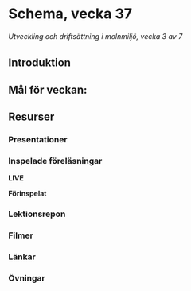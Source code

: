 # Schema, vecka 37
###### Utveckling och driftsättning i molnmiljö, vecka 3 av 7

## Introduktion



## Mål för veckan:


## Resurser

### Presentationer


### Inspelade föreläsningar

**LIVE**

**Förinspelat**

### Lektionsrepon


### Filmer


### Länkar


### Övningar 


